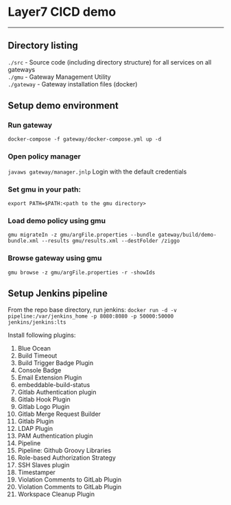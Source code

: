 # Layer7 CICD demo
----------------

## Directory listing
`./src` - Source code (including directory structure) for all services on all gateways  
`./gmu` - Gateway Management Utility  
`./gateway` - Gateway installation files (docker)  


## Setup demo environment
### Run gateway
`docker-compose -f gateway/docker-compose.yml up -d` 
### Open policy manager
`javaws gateway/manager.jnlp`
Login with the default credentials
### Set gmu in your path:
`export PATH=$PATH:<path to the gmu directory>`  
### Load demo policy using gmu
`gmu migrateIn -z gmu/argFile.properties --bundle gateway/build/demo-bundle.xml --results gmu/results.xml --destFolder /ziggo`
### Browse gateway using gmu
`gmu browse -z gmu/argFile.properties -r -showIds`


## Setup Jenkins pipeline
From the repo base directory, run jenkins:
`docker run -d -v pipeline:/var/jenkins_home -p 8080:8080 -p 50000:50000 jenkins/jenkins:lts`

Install following plugins:
1. Blue Ocean 
2. Build Timeout 
3. Build Trigger Badge Plugin 
4. Console Badge 
5. Email Extension Plugin 
6. embeddable-build-status 
7. Gitlab Authentication plugin 
8. Gitlab Hook Plugin 
9. Gitlab Logo Plugin 
10. Gitlab Merge Request Builder 
11. Gitlab Plugin 
12. LDAP Plugin 
13. PAM Authentication plugin 
14. Pipeline 
15. Pipeline: Github Groovy Libraries 
16. Role-based Authorization Strategy 
17. SSH Slaves plugin 
18. Timestamper 
19. Violation Comments to GitLab Plugin 
20. Violation Comments to GitLab Plugin 
21. Workspace Cleanup Plugin


